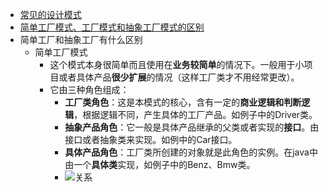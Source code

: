* [常见的设计模式](https://mp.weixin.qq.com/s?__biz=MzIwMTY0NDU3Nw==&mid=2651938221&idx=1&sn=9cb29d1eb0fdbdb5f976306b08d5bdcc&chksm=8d0f32e3ba78bbf547c6039038682706a2eaf83002158c58060d5eb57bdd83eb966a1e223ef6&scene=21#wechat_redirect)
* [简单工厂模式、工厂模式和抽象工厂模式的区别](https://blog.csdn.net/jerry11112/article/details/80618420)
* 简单工厂和抽象工厂有什么区别
  * 简单工厂模式
    * 这个模式本身很简单而且使用在**业务较简单**的情况下。一般用于小项目或者具体产品**很少扩展**的情况（这样工厂类才不用经常更改）。
    * 它由三种角色组成：
      * **工厂类角色**：这是本模式的核心，含有一定的**商业逻辑和判断逻辑**，根据逻辑不同，产生具体的工厂产品。如例子中的Driver类。
      * **抽象产品角色**：它一般是具体产品继承的父类或者实现的**接口**。由接口或者抽象类来实现。如例中的Car接口。
      * **具体产品角色**：工厂类所创建的对象就是此角色的实例。在java中由一个**具体类**实现，如例子中的Benz、Bmw类。
      * ![关系](https://img-blog.csdnimg.cn/20190329004034280.png?x-oss-process=image/watermark,type_ZmFuZ3poZW5naGVpdGk,shadow_10,text_aHR0cHM6Ly9ibG9nLmNzZG4ubmV0L3NoYWRvd196ZWQ=,size_16,color_FFFFFF,t_70)
